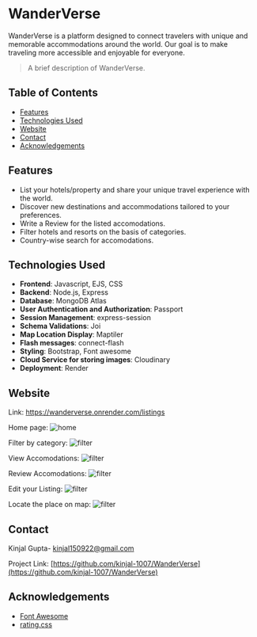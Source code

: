 # WanderVerse
WanderVerse is a platform designed to connect travelers with unique and memorable accommodations around the world. Our goal is to make traveling more accessible and enjoyable for everyone.

> A brief description of WanderVerse.
## Table of Contents
- [Features](#features)
- [Technologies Used](#technologies-used)
- [Website](#website)
- [Contact](#contact)
- [Acknowledgements](#acknowledgements)

## Features

- List your hotels/property and share your unique travel experience with the world.
- Discover new destinations and accommodations tailored to your preferences.
- Write a Review for the listed accomodations.
- Filter hotels and resorts on the basis of categories.
- Country-wise search for accomodations.

## Technologies Used

- **Frontend**: Javascript, EJS, CSS
- **Backend**: Node.js, Express
- **Database**: MongoDB Atlas
- **User Authentication and Authorization**: Passport
- **Session Management**: express-session
- **Schema Validations**: Joi
- **Map Location Display**: Maptiler
- **Flash messages**: connect-flash
- **Styling**: Bootstrap, Font awesome
- **Cloud Service for storing images**: Cloudinary
- **Deployment**: Render

## Website

Link: https://wanderverse.onrender.com/listings

Home page: 
<img src="" alt="home" />

Filter by category: 
<img src="" alt="filter" />

View Accomodations:
<img src="" alt="filter" />

Review Accomodations: 
<img src="" alt="filter" />

Edit your Listing:
<img src="" alt="filter" />

Locate the place on map:
<img src="" alt="filter" />

## Contact

Kinjal Gupta-  kinjal150922@gmail.com

Project Link: [https://github.com/kinjal-1007/WanderVerse](https://github.com/kinjal-1007/WanderVerse)

## Acknowledgements

- [Font Awesome](https://fontawesome.com)
- [rating.css](https://github.com/LunarLogic/starability/blob/master/starability-css/starability-slot.css)


